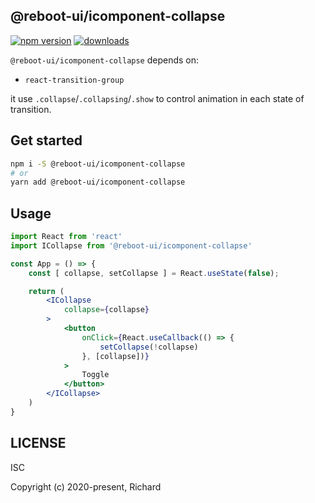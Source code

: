 ## @reboot-ui/icomponent-collapse

[![npm version](https://img.shields.io/npm/v/@reboot-ui/icomponent-collapse.svg)](https://www.npmjs.org/package/@reboot-ui/icomponent-collapse)
[![downloads](https://img.shields.io/npm/dm/@reboot-ui/icomponent-collapse.svg)](https://www.npmjs.org/package/@reboot-ui/icomponent-collapse)

`@reboot-ui/icomponent-collapse` depends on:

- `react-transition-group`

it use `.collapse`/`.collapsing`/`.show` to control animation in each state of transition.

## Get started

```bash
npm i -S @reboot-ui/icomponent-collapse
# or
yarn add @reboot-ui/icomponent-collapse
```

## Usage

```jsx
import React from 'react'
import ICollapse from '@reboot-ui/icomponent-collapse'

const App = () => {
    const [ collapse, setCollapse ] = React.useState(false);

    return (
        <ICollapse
            collapse={collapse}
        >
            <button
                onClick={React.useCallback(() => {
                    setCollapse(!collapse)
                }, [collapse])}
            >
                Toggle
            </button>
        </ICollapse>
    )
}
```

## LICENSE

ISC

Copyright (c) 2020-present, Richard
